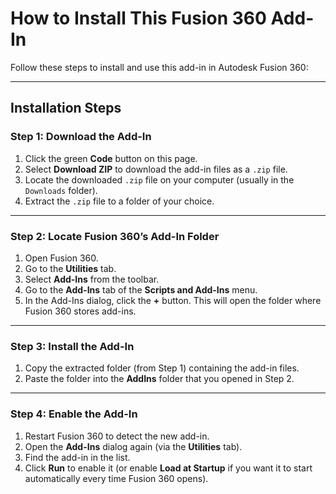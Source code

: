 # How to Install This Fusion 360 Add-In

Follow these steps to install and use this add-in in Autodesk Fusion 360:

---

## Installation Steps

### Step 1: Download the Add-In
1. Click the green **Code** button on this page.
2. Select **Download ZIP** to download the add-in files as a `.zip` file.
3. Locate the downloaded `.zip` file on your computer (usually in the `Downloads` folder).
4. Extract the `.zip` file to a folder of your choice.

---

### Step 2: Locate Fusion 360’s Add-In Folder
1. Open Fusion 360.
2. Go to the **Utilities** tab.
3. Select **Add-Ins** from the toolbar.
4. Go to the **Add-Ins** tab of the **Scripts and Add-Ins** menu.
5. In the Add-Ins dialog, click the **+** button.
   This will open the folder where Fusion 360 stores add-ins.

---

### Step 3: Install the Add-In
1. Copy the extracted folder (from Step 1) containing the add-in files.
2. Paste the folder into the **AddIns** folder that you opened in Step 2.

---

### Step 4: Enable the Add-In
1. Restart Fusion 360 to detect the new add-in.
2. Open the **Add-Ins** dialog again (via the **Utilities** tab).
3. Find the add-in in the list.
4. Click **Run** to enable it (or enable **Load at Startup** if you want it to start automatically every time Fusion 360 opens).
